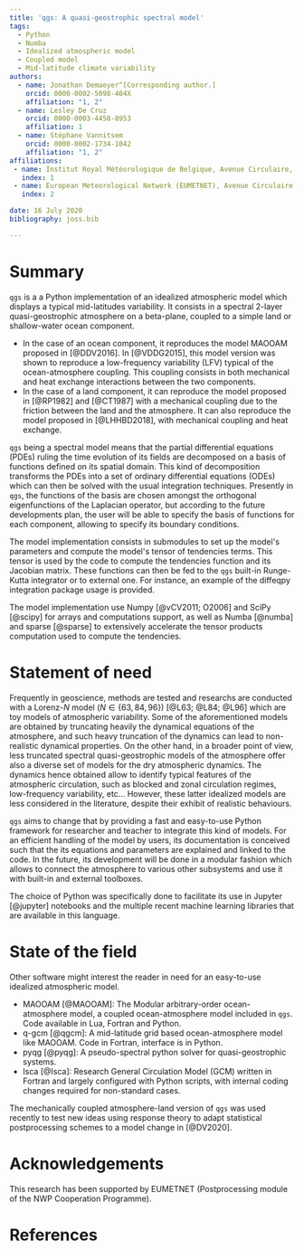 ```yaml
---
title: 'qgs: A quasi-geostrophic spectral model'
tags:
  - Python
  - Numba
  - Idealized atmospheric model
  - Coupled model
  - Mid-latitude climate variability
authors:
  - name: Jonathan Demaeyer^[Corresponding author.]
    orcid: 0000-0002-5098-404X 
    affiliation: "1, 2"
  - name: Lesley De Cruz
    orcid: 0000-0003-4458-8953
    affiliation: 1
  - name: Stéphane Vannitsem 
    orcid: 0000-0002-1734-1042
    affiliation: "1, 2"
affiliations:
 - name: Institut Royal Météorologique de Belgique, Avenue Circulaire, 3, 1180 Brussels, Belgium
   index: 1
 - name: European Meteorological Network (EUMETNET), Avenue Circulaire, 3, 1180 Brussels, Belgium
   index: 2 

date: 16 July 2020
bibliography: joss.bib

---
```


# Summary

`qgs` is a a Python implementation of an idealized atmospheric model which displays a typical mid-latitudes variability. 
It consists in a spectral 2-layer quasi-geostrophic atmosphere on a beta-plane, coupled to a simple land or shallow-water ocean component.
* In the case of an ocean component, it reproduces the model MAOOAM proposed in [@DDV2016]. In [@VDDG2015], this model version was shown to reproduce a 
low-frequency variability (LFV) typical of the ocean-atmosphere coupling. 
This coupling consists in both mechanical and heat exchange interactions between the two components.
* In the case of a land component, it can reproduce the model proposed in [@RP1982] and [@CT1987] with a mechanical coupling due to the 
friction between the land and the atmosphere. It can also reproduce the model proposed in [@LHHBD2018], with mechanical coupling and heat exchange.

`qgs` being a spectral model means that the partial differential equations (PDEs) ruling the time evolution of its fields are decomposed on a basis of functions defined on its 
spatial domain. 
This kind of decomposition transforms the PDEs into a set of ordinary differential equations (ODEs) which can then be solved with the usual integration techniques.
Presently in `qgs`, the functions of the basis are chosen amongst the orthogonal eigenfunctions of the Laplacian operator, but 
according to the future developments plan, the user will be able to specify the basis of functions for each component, allowing to specify its boundary conditions.

The model implementation consists in submodules to set up the model's parameters and compute the model's tensor of tendencies terms.
This tensor is used by the code to compute the tendencies function and its Jacobian matrix. These functions can then be fed to the `qgs` built-in Runge-Kutta integrator or 
to external one. For instance, an example of the diffeqpy integration package usage is provided.

The model implementation use Numpy [@vCV2011; O2006] and SciPy [@scipy] for arrays and computations support, as well as Numba [@numba] and sparse [@sparse] to extensively accelerate the tensor products computation used to compute the tendencies.

# Statement of need

Frequently in geoscience, methods are tested and researchs are conducted with a Lorenz-$N$ model ($N \in \{63, 84, 96\}$) [@L63; @L84; @L96] which are toy models of atmospheric variability. 
Some of the aforementioned models are obtained by truncating heavily the dynamical equations of the atmosphere, and such heavy truncation of the dynamics can lead to non-realistic dynamical properties.
On the other hand, in a broader point of view, less truncated spectral quasi-geostrophic models of the atmosphere offer also a diverse set of models for the dry atmospheric dynamics. The dynamics hence obtained allow to 
identify typical features of the atmospheric circulation, such as blocked and zonal circulation regimes, low-frequency variability, etc...
However, these latter idealized models are less considered in the literature, despite their exhibit of realistic behaviours.

`qgs` aims to change that by providing a fast and easy-to-use Python framework for researcher and teacher to integrate this kind of models. 
For an efficient handling of the model by users, its documentation is conceived such that the its equations and parameters are explained and linked to the code.
In the future, its development will be done in a modular fashion which allows to connect the atmosphere to various other subsystems and use it with built-in and external toolboxes.

The choice of Python was specifically done to facilitate its use in Jupyter [@jupyter] notebooks and the multiple recent machine learning libraries that are available in this 
language.

# State of the field

Other software might interest the reader in need for an easy-to-use idealized atmospheric model.

* MAOOAM [@MAOOAM]: The Modular arbitrary-order ocean-atmosphere model, a coupled ocean-atmosphere model included in `qgs`. 
                    Code available in Lua, Fortran and Python.
* q-gcm [@qgcm]: A mid-latitude grid based ocean-atmosphere model like MAOOAM. Code in Fortran, interface is in Python.
* pyqg [@pyqg]: A pseudo-spectral python solver for quasi-geostrophic systems.
* Isca [@Isca]: Research General Circulation Model (GCM) written in Fortran and largely
                configured with Python scripts, with internal coding changes required for non-standard cases.

The mechanically coupled atmosphere-land version of `qgs` was used recently to test new ideas using response theory to adapt statistical postprocessing schemes to a model change in [@DV2020].
 
# Acknowledgements

This research has been supported by EUMETNET (Postprocessing module of the NWP Cooperation Programme).

# References
